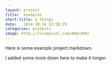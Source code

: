 ```yaml
---
layout: project
title:  example2
short-title: a things
date:   2014-10-18 12:58:29
categories: projects
image: http://lorempixel.com/800/600/
---
```


Here is some example project markdown.




















I added some more down here to make it longer.